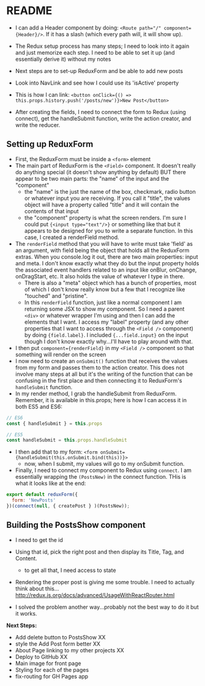 # README


- I can add a Header component by doing: `<Route path="/" component={Header}/>`.  If it has a slash (which
every path will, it will show up).
- The Redux setup process has many steps; I need to look into it again and just memorize each step.  I need to be
able to set it up (and essentially derive it) without my notes
- Next steps are to set-up ReduxForm and be able to add new posts
- Look into NavLink and see how I could use its 'isActive' property
- This is how I can link: `<button onClick={() => this.props.history.push('/posts/new')}>New Post</button>`

- After creating the fields, I need to connect the form to Redux (using connect), get the handleSubmit
function, write the action creator, and write the reducer.

## Setting up ReduxForm
- First, the ReduxForm must be inside a `<form>` element
- The main part of ReduxForm is the `<Field>` component.  It doesn't really do anything special (it doesn't show 
anything by default) BUT there appear to be two main parts: the "name" of the input and the "component"
  - the "name" is the just the name of the box, checkmark, radio button or whatever input you are receiving.  If
  you call it "title", the values object will have a property called "title" and it will contain the contents
  of that input
  - the "component" property is what the screen renders.  I'm sure I could put `{<input type="text"/>}` or something
  like that but it appears to be designed for  you to write a separate function.  In this case, I created a renderField
  method.
- The `renderField` method that you will have to write must take 'field' as an argument, with field being the object
that holds all the ReduxForm extras.  When you console.log it out, there are two main properties: input and meta. I don't
know exactly what they do but the input property holds the associated event handlers related to an input like onBlur, 
onChange, onDragStart, etc.  It also holds the value of whatever I type in there.
  - There is also a "meta" object which has a bunch of properties, most of which I don't know really know but a few that
  I recognize like "touched" and "pristine".
  - In this `renderField` function, just like a normal component I am returning some JSX to show my component.  So I need
  a parent `<div>` or whatever wrapper I'm using and then I can add the elements that I want. I access my "label" property
  (and any other properties that I want to access through the `<Field />` component) by doing `{field.label}`.  I included
  `{...field.input}` on the input though I don't know exactly why...I'll have to play around with that.
- I then put `component={renderField}` in my `<Field />` component so that something will render on the screen
- I now need to create an `onSubmit()` function that receives the values from my form and passes them to the action creator.
This does not involve many steps at all but it's the writing of the function that can be confusing in the first place and 
then connecting it to ReduxForm's `handleSubmit` function.
- In my render method, I grab the handleSubmit from ReduxForm.  Remember, it is available in this.props; here is how I can
access it in both ES5 and ES6:

```js
// ES6
const { handleSubmit } = this.props

// ES5
const handleSubmit = this.props.handleSubmit
```

- I then add that to my form: `<form onSubmit={handleSubmit(this.onSubmit.bind(this))}>`
  - now, when I submit, my values will go to my onSubmit function.
- Finally, I need to connect my component to Redux using `connect`.  I am essentially wrapping the `(PostsNew)` in the
connect function.  THis is what it looks like at the end:

```js
export default reduxForm({
  form: 'NewPosts'
})(connect(null, { createPost } )(PostsNew));
```

## Building the PostsShow component
- I need to get the id
- Using that id, pick the right post and then display its Title, Tag, and Content.
  - to get all that, I need access to state

- Rendering the proper post is giving me some trouble.  I need to actually think about this...
http://redux.js.org/docs/advanced/UsageWithReactRouter.html
- I solved the problem another way...probably not the best way to do it but it works.

**Next Steps:**
- Add delete button to PostsShow XX
- style the Add Post form better XX
- About Page linking to my other projects XX
- Deploy to GitHub XX
- Main image for front page
- Styling for each of the pages
- fix-routing for GH Pages app



